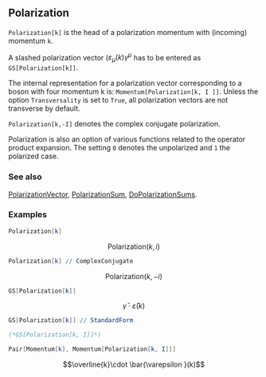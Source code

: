 ## Polarization

`Polarization[k]` is the head of a polarization momentum with (incoming) momentum `k`.

A slashed polarization vector ($\varepsilon_{\mu}(k) \gamma^\mu$ has to be entered as `GS[Polarization[k]]`.

The internal representation for a polarization vector corresponding to a boson with four momentum k is: `Momentum[Polarization[k, I ]]`. Unless the option `Transversality` is set to `True`, all polarization vectors are not transverse by default.

`Polarization[k,-I]` denotes the complex conjugate polarization.

Polarization is also an option of various functions related to the operator product expansion. The setting `0` denotes the unpolarized and `1` the polarized case.

### See also

[PolarizationVector](PolarizationVector), [PolarizationSum](PolarizationSum), [DoPolarizationSums](DoPolarizationSums).

### Examples

```mathematica
Polarization[k]
```

$$\text{Polarization}(k,i)$$

```mathematica
Polarization[k] // ComplexConjugate
```

$$\text{Polarization}(k,-i)$$

```mathematica
GS[Polarization[k]]
```

$$\bar{\gamma }\cdot \bar{\varepsilon }(k)$$

```mathematica
GS[Polarization[k]] // StandardForm

(*GS[Polarization[k, I]]*)
```

```mathematica
Pair[Momentum[k], Momentum[Polarization[k, I]]]
```

$$\overline{k}\cdot \bar{\varepsilon }(k)$$